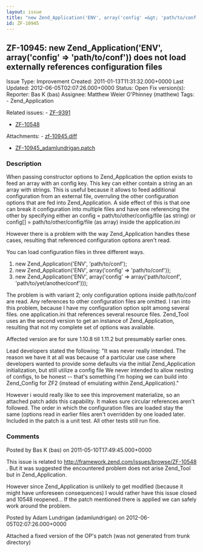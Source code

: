 ```yaml
---
layout: issue
title: "new Zend_Application('ENV', array('config' =&gt; 'path/to/conf')) does not load externally references configuration files"
id: ZF-10945
---
```


ZF-10945: new Zend\_Application('ENV', array('config' => 'path/to/conf')) does not load externally references configuration files
---------------------------------------------------------------------------------------------------------------------------------

 Issue Type: Improvement Created: 2011-01-13T11:31:32.000+0000 Last Updated: 2012-06-05T02:07:26.000+0000 Status: Open Fix version(s): 
 Reporter:  Bas K (bas)  Assignee:  Matthew Weier O'Phinney (matthew)  Tags: - Zend\_Application
 
 Related issues: - [ZF-9391](/issues/browse/ZF-9391)
- [ZF-10548](/issues/browse/ZF-10548)
 
 Attachments: - [zf-10945.diff](/issues/secure/attachment/13594/zf-10945.diff)
- [ZF-10945\_adamlundrigan.patch](/issues/secure/attachment/15127/ZF-10945_adamlundrigan.patch)
 
### Description

When passing constructor options to Zend\_Application the option exists to feed an array with an config key. This key can either contain a string an an array with strings. This is useful because it allows to feed additional configuration from an external file, overruling the other configuration options that are fed into Zend\_Application. A side effect of this is that one can break it configuration into multiple files and have one referencing the other by specifying either an config = path/to/other/config/file (as string) or config[] = path/to/other/config/file (as array) inside the application.ini

However there is a problem with the way Zend\_Application handles these cases, resulting that referenced configuration options aren't read.

You can load configuration files in three different ways.

1. new Zend\_Application('ENV', 'path/to/conf');
2. new Zend\_Application('ENV', array('config' => 'path/to/conf'));
3. new Zend\_Application('ENV', array('config' => array('path/to/conf', 'path/to/yet/another/conf')));

The problem is with variant 2; only configuration options inside path/to/conf are read. Any references to other configuration files are omitted. I ran into this problem, because I have my configuration option split among several files. one application.ini that references several resource files. Zend\_Tool uses an the second version to get an instance of Zend\_Application, resulting that not my complete set of options was available.

Affected version are for sure 1.10.8 till 1.11.2 but presumably earlier ones.

Lead developers stated the following: "It was never really intended. The reason we have it at all was because of a particular use case where developers wanted to provide some defaults via the initial Zend\_Application initialization, but still utilize a config file We never intended to allow nesting of configs, to be honest -- that's something I'm hoping we can build into Zend\_Config for ZF2 (instead of emulating within Zend\_Application)."

However i would really like to see this improvement materialize, so an attached patch adds this capability. It makes sure circular references aren't followed. The order in which the configuration files are loaded stay the same (options read in earlier files aren't overridden by one loaded later. Included in the patch is a unit test. All other tests still run fine.

 

 

### Comments

Posted by Bas K (bas) on 2011-05-10T17:49:45.000+0000

This issue is related to <http://framework.zend.com/issues/browse/ZF-10548> . But it was suggested the encountered problem does not arise Zend\_Tool but in Zend\_Application.

However since Zend\_Application is unlikely to get modified (because it might have unforeseen consequences) I would rather have this issue closed and 10548 reopened... If the patch mentioned there is applied we can safely work around the problem.

 

 

Posted by Adam Lundrigan (adamlundrigan) on 2012-06-05T02:07:26.000+0000

Attached a fixed version of the OP's patch (was not generated from trunk directory)

 

 